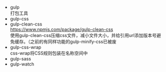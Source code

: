 
- gulp  
  打包工具
- gulp-css  
- gulp-clean-css  
  https://www.npmjs.com/package/gulp-clean-css  
  使用gulp-clean-css压缩css文件，减小文件大小，并给引用url添加版本号避免缓存。（之前的有同样功能的gulp-minify-css已被废
- gulp-css-wrap  
    css-wrap将CSS规则包装在名称空间中
- gulp-sass
- gulp-watch
